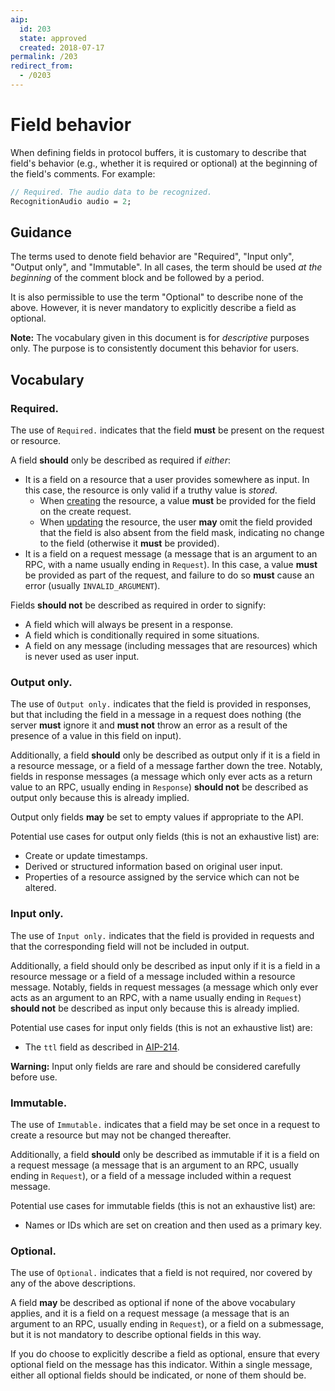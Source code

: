 ```yaml
---
aip:
  id: 203
  state: approved
  created: 2018-07-17
permalink: /203
redirect_from:
  - /0203
---
```


# Field behavior

When defining fields in protocol buffers, it is customary to describe that
field's behavior (e.g., whether it is required or optional) at the beginning of
the field's comments. For example:

```proto
// Required. The audio data to be recognized.
RecognitionAudio audio = 2;
```

## Guidance

The terms used to denote field behavior are "Required", "Input only", "Output
only", and "Immutable". In all cases, the term should be used _at the
beginning_ of the comment block and be followed by a period.

It is also permissible to use the term "Optional" to describe none of the
above. However, it is never mandatory to explicitly describe a field as
optional.

**Note:** The vocabulary given in this document is for _descriptive_ purposes
only. The purpose is to consistently document this behavior for users.

## Vocabulary

### Required.

The use of `Required.` indicates that the field **must** be present on the
request or resource.

A field **should** only be described as required if _either_:

- It is a field on a resource that a user provides somewhere as input. In this
  case, the resource is only valid if a truthy value is _stored_.
  - When [creating][aip-133] the resource, a value **must** be provided for the
    field on the create request.
  - When [updating][aip-134] the resource, the user **may** omit the field
    provided that the field is also absent from the field mask, indicating no
    change to the field (otherwise it **must** be provided).
- It is a field on a request message (a message that is an argument to an RPC,
  with a name usually ending in `Request`). In this case, a value **must** be
  provided as part of the request, and failure to do so **must** cause an error
  (usually `INVALID_ARGUMENT`).

Fields **should not** be described as required in order to signify:

- A field which will always be present in a response.
- A field which is conditionally required in some situations.
- A field on any message (including messages that are resources) which is never
  used as user input.

### Output only.

The use of `Output only.` indicates that the field is provided in responses,
but that including the field in a message in a request does nothing (the server
**must** ignore it and **must not** throw an error as a result of the presence
of a value in this field on input).

Additionally, a field **should** only be described as output only if it is a
field in a resource message, or a field of a message farther down the tree.
Notably, fields in response messages (a message which only ever acts as a
return value to an RPC, usually ending in `Response`) **should not** be
described as output only because this is already implied.

Output only fields **may** be set to empty values if appropriate to the API.

Potential use cases for output only fields (this is not an exhaustive list)
are:

- Create or update timestamps.
- Derived or structured information based on original user input.
- Properties of a resource assigned by the service which can not be altered.

### Input only.

The use of `Input only.` indicates that the field is provided in requests and
that the corresponding field will not be included in output.

Additionally, a field should only be described as input only if it is a field
in a resource message or a field of a message included within a resource
message. Notably, fields in request messages (a message which only ever acts as
an argument to an RPC, with a name usually ending in `Request`) **should not**
be described as input only because this is already implied.

Potential use cases for input only fields (this is not an exhaustive list) are:

- The `ttl` field as described in [AIP-214][].

**Warning:** Input only fields are rare and should be considered carefully
before use.

### Immutable.

The use of `Immutable.` indicates that a field may be set once in a request to
create a resource but may not be changed thereafter.

Additionally, a field **should** only be described as immutable if it is a
field on a request message (a message that is an argument to an RPC, usually
ending in `Request`), or a field of a message included within a request
message.

Potential use cases for immutable fields (this is not an exhaustive list) are:

- Names or IDs which are set on creation and then used as a primary key.

### Optional.

The use of `Optional.` indicates that a field is not required, nor covered by
any of the above descriptions.

A field **may** be described as optional if none of the above vocabulary
applies, and it is a field on a request message (a message that is an argument
to an RPC, usually ending in `Request`), or a field on a submessage, but it is
not mandatory to describe optional fields in this way.

If you do choose to explicitly describe a field as optional, ensure that every
optional field on the message has this indicator. Within a single message,
either all optional fields should be indicated, or none of them should be.

[aip-133]: ./0133.md
[aip-134]: ./0134.md
[aip-214]: ./0214.md
